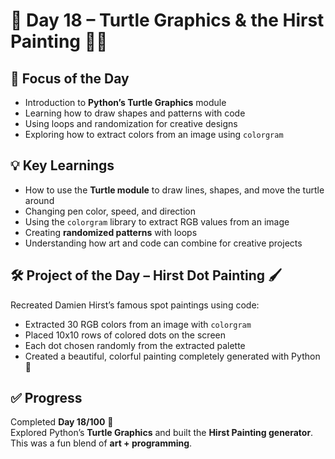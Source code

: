 # 🚀 Day 18 – Turtle Graphics & the Hirst Painting 🎨🐢  

## 📌 Focus of the Day  
- Introduction to **Python’s Turtle Graphics** module  
- Learning how to draw shapes and patterns with code  
- Using loops and randomization for creative designs  
- Exploring how to extract colors from an image using `colorgram`  

## 💡 Key Learnings  
- How to use the **Turtle module** to draw lines, shapes, and move the turtle around  
- Changing pen color, speed, and direction  
- Using the `colorgram` library to extract RGB values from an image  
- Creating **randomized patterns** with loops  
- Understanding how art and code can combine for creative projects  

## 🛠 Project of the Day – Hirst Dot Painting 🖌️  
Recreated Damien Hirst’s famous spot paintings using code:  
- Extracted 30 RGB colors from an image with `colorgram`  
- Placed 10x10 rows of colored dots on the screen  
- Each dot chosen randomly from the extracted palette  
- Created a beautiful, colorful painting completely generated with Python 🎨  

## ✅ Progress  
Completed **Day 18/100** 🎉  
Explored Python’s **Turtle Graphics** and built the **Hirst Painting generator**. This was a fun blend of **art + programming**.  
